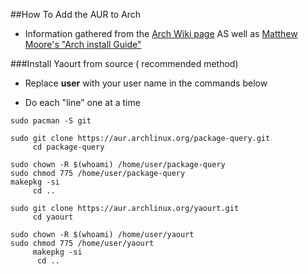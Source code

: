 ##How To Add the AUR to Arch
- Information gathered from the [Arch Wiki page](https://wiki.archlinux.org/index.php/Arch_User_Repository)   AS
  well as [Matthew Moore's "Arch install Guide"](https://drive.google.com/file/d/0B3DsklBZ0EX0a19QdnI3SmNIXzA/view)


###Install Yaourt from source ( recommended method)

- Replace **user** with your user name in the commands below

- Do each "line" one at a time
```
sudo pacman -S git

sudo git clone https://aur.archlinux.org/package-query.git
     cd package-query

sudo chown -R $(whoami) /home/user/package-query
sudo chmod 775 /home/user/package-query
makepkg -si
     cd ..

sudo git clone https://aur.archlinux.org/yaourt.git
     cd yaourt

sudo chown -R $(whoami) /home/user/yaourt
sudo chmod 775 /home/user/yaourt
     makepkg -si
      cd ..
```
